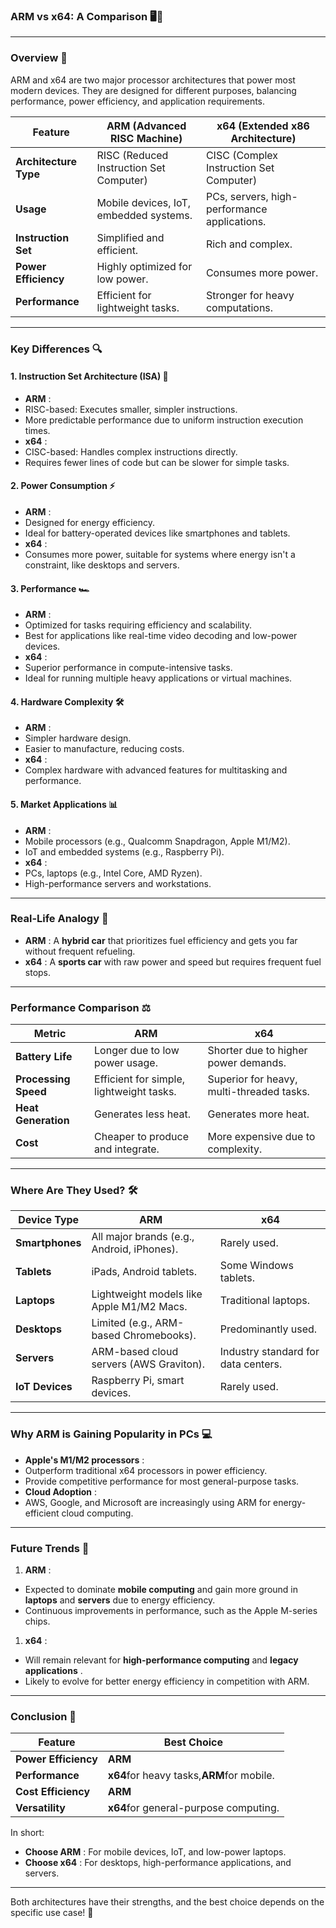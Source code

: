### **ARM vs x64: A Comparison** 🖥️📱

---

### **Overview** 🧠

ARM and x64 are two major processor architectures that power most modern devices. They are designed for different purposes, balancing performance, power efficiency, and application requirements.

| **Feature**           | **ARM (Advanced RISC Machine)**   | **x64 (Extended x86 Architecture)**    |
| --------------------------- | --------------------------------------- | -------------------------------------------- |
| **Architecture Type** | RISC (Reduced Instruction Set Computer) | CISC (Complex Instruction Set Computer)      |
| **Usage**             | Mobile devices, IoT, embedded systems.  | PCs, servers, high-performance applications. |
| **Instruction Set**   | Simplified and efficient.               | Rich and complex.                            |
| **Power Efficiency**  | Highly optimized for low power.         | Consumes more power.                         |
| **Performance**       | Efficient for lightweight tasks.        | Stronger for heavy computations.             |

---

### **Key Differences** 🔍

#### 1. **Instruction Set Architecture (ISA)** 🧩

* **ARM** :
* RISC-based: Executes smaller, simpler instructions.
* More predictable performance due to uniform instruction execution times.
* **x64** :
* CISC-based: Handles complex instructions directly.
* Requires fewer lines of code but can be slower for simple tasks.

#### 2. **Power Consumption** ⚡

* **ARM** :
* Designed for energy efficiency.
* Ideal for battery-operated devices like smartphones and tablets.
* **x64** :
* Consumes more power, suitable for systems where energy isn't a constraint, like desktops and servers.

#### 3. **Performance** 🏎️

* **ARM** :
* Optimized for tasks requiring efficiency and scalability.
* Best for applications like real-time video decoding and low-power devices.
* **x64** :
* Superior performance in compute-intensive tasks.
* Ideal for running multiple heavy applications or virtual machines.

#### 4. **Hardware Complexity** 🛠️

* **ARM** :
* Simpler hardware design.
* Easier to manufacture, reducing costs.
* **x64** :
* Complex hardware with advanced features for multitasking and performance.

#### 5. **Market Applications** 📊

* **ARM** :
* Mobile processors (e.g., Qualcomm Snapdragon, Apple M1/M2).
* IoT and embedded systems (e.g., Raspberry Pi).
* **x64** :
* PCs, laptops (e.g., Intel Core, AMD Ryzen).
* High-performance servers and workstations.

---

### **Real-Life Analogy** 🌟

* **ARM** : A **hybrid car** that prioritizes fuel efficiency and gets you far without frequent refueling.
* **x64** : A **sports car** with raw power and speed but requires frequent fuel stops.

---

### **Performance Comparison** ⚖️

| **Metric**           | **ARM**                            | **x64**                             |
| -------------------------- | ---------------------------------------- | ----------------------------------------- |
| **Battery Life**     | Longer due to low power usage.           | Shorter due to higher power demands.      |
| **Processing Speed** | Efficient for simple, lightweight tasks. | Superior for heavy, multi-threaded tasks. |
| **Heat Generation**  | Generates less heat.                     | Generates more heat.                      |
| **Cost**             | Cheaper to produce and integrate.        | More expensive due to complexity.         |

---

### **Where Are They Used?** 🛠️

| **Device Type** | **ARM**                              | **x64**                       |
| --------------------- | ------------------------------------------ | ----------------------------------- |
| **Smartphones** | All major brands (e.g., Android, iPhones). | Rarely used.                        |
| **Tablets**     | iPads, Android tablets.                    | Some Windows tablets.               |
| **Laptops**     | Lightweight models like Apple M1/M2 Macs.  | Traditional laptops.                |
| **Desktops**    | Limited (e.g., ARM-based Chromebooks).     | Predominantly used.                 |
| **Servers**     | ARM-based cloud servers (AWS Graviton).    | Industry standard for data centers. |
| **IoT Devices** | Raspberry Pi, smart devices.               | Rarely used.                        |

---

### **Why ARM is Gaining Popularity in PCs** 💻

* **Apple's M1/M2 processors** :
* Outperform traditional x64 processors in power efficiency.
* Provide competitive performance for most general-purpose tasks.
* **Cloud Adoption** :
* AWS, Google, and Microsoft are increasingly using ARM for energy-efficient cloud computing.

---

### **Future Trends** 🔮

1. **ARM** :

* Expected to dominate **mobile computing** and gain more ground in **laptops** and **servers** due to energy efficiency.
* Continuous improvements in performance, such as the Apple M-series chips.

1. **x64** :

* Will remain relevant for **high-performance computing** and  **legacy applications** .
* Likely to evolve for better energy efficiency in competition with ARM.

---

### **Conclusion** 🏁

| **Feature**          | **Best Choice**                                 |
| -------------------------- | ----------------------------------------------------- |
| **Power Efficiency** | **ARM**                                         |
| **Performance**      | **x64**for heavy tasks,**ARM**for mobile. |
| **Cost Efficiency**  | **ARM**                                         |
| **Versatility**      | **x64**for general-purpose computing.           |

In short:

* **Choose ARM** : For mobile devices, IoT, and low-power laptops.
* **Choose x64** : For desktops, high-performance applications, and servers.

---

Both architectures have their strengths, and the best choice depends on the specific use case! 🌟
